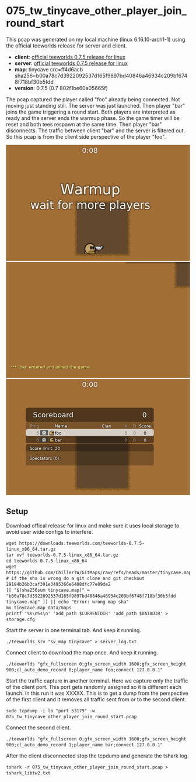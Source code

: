 # 075_tw_tinycave_other_player_join_round_start

This pcap was generated on my local machine (linux 6.16.10-arch1-1)
using the official teeworlds release for server and client.

- **client**: [official teeworlds 0.7.5 release for linux](https://downloads.teeworlds.com/teeworlds-0.7.5-linux_x86_64.tar.gz)
- **server**: [official teeworlds 0.7.5 release for linux](https://downloads.teeworlds.com/teeworlds-0.7.5-linux_x86_64.tar.gz)
- **map**: tinycave crc=ff4d6acb sha256=b00a78c7d3922092537d165f9897bd40846a46934c209bf6748f718bf30b5fdd
- **version**: 0.7.5 (0.7 802f1be60a05665f)

The pcap captured the player called "foo" already being connected.
Not moving just standing still. The server was just launched.
Then player "bar" joins the game triggering a round start.
Both players are interpreted as ready and the server ends the warmup phase.
So the game timer will be reset and both tees respawn at the same time.
Then player "bar" disconnects. The traffic between client "bar" and the server
is filtered out. So this pcap is from the client side perspective of the player "foo".

![preview 0](./images/0.png)
![preview 1](./images/1.png)
![preview 2](./images/2.png)

## Setup

Download offical release for linux and make sure it uses local storage
to avoid user wide configs to interfere.

```
wget https://downloads.teeworlds.com/teeworlds-0.7.5-linux_x86_64.tar.gz
tar xvf teeworlds-0.7.5-linux_x86_64.tar.gz
cd teeworlds-0.7.5-linux_x86_64
wget https://github.com/ChillerTW/GitMaps/raw/refs/heads/master/tinycave.map
# if the sha is wrong do a git clone and git checkout 29184b26b3caf391e3495366e6488dfc77e89de2
[[ "$(sha256sum tinycave.map)" = "b00a78c7d3922092537d165f9897bd40846a46934c209bf6748f718bf30b5fdd  tinycave.map" ]] || echo "Error: wrong map sha"
mv tinycave.map data/maps
printf '%s\n%s\n' 'add_path $CURRENTDIR' 'add_path $DATADIR' > storage.cfg
```

Start the server in one terminal tab. And keep it running.

```
./teeworlds_srv "sv_map tinycave" > server_log.txt
```

Connect client to download the map once. And keep it running.

```
./teeworlds "gfx_fullscreen 0;gfx_screen_width 1600;gfx_screen_height 900;cl_auto_demo_record 0;player_name foo;connect 127.0.0.1"
```

Start the traffic capture in another terminal. Here we capture only the traffic
of the client port. This port gets randomly assigned so it is different each launch.
In this run it was XXXXX. This is to get a dump from the perspective of the first client
and it removes all traffic sent from or to the second client.

```
sudo tcpdump -i lo "port 53179" -w 075_tw_tinycave_other_player_join_round_start.pcap
```

Connect the second client.

```
./teeworlds "gfx_fullscreen 0;gfx_screen_width 1600;gfx_screen_height 900;cl_auto_demo_record 1;player_name bar;connect 127.0.0.1"
```

After the client disconnected stop the tcpdump and generate the tshark log.

```
tshark -r 075_tw_tinycave_other_player_join_round_start.pcap > tshark_libtw2.txt
```
